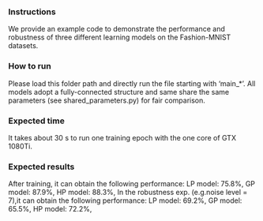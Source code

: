 ### Instructions
We provide an example code to demonstrate the performance and robustness of three different learning models on the Fashion-MNIST datasets.

### How to run
Please load this folder path and directly run the file starting with ‘main_*’.
All models adopt a fully-connected structure and same share the same parameters (see shared_parameters.py) for fair comparison.

### Expected time
It takes about 30 s to run one training epoch with the one core of GTX 1080Ti.

### Expected results
After training, it can obtain the following performance:
LP model: 75.8%,
GP model: 87.9%,
HP model: 88.3%,
In the robustness exp. (e.g.noise level = 7),it can obtain the following performance:
LP model: 69.2%,
GP model: 65.5%,
HP model: 72.2%,
